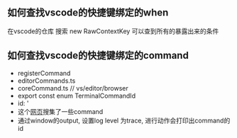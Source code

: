 ## 如何查找vscode的快捷键绑定的when
在vscode的仓库
搜索 new RawContextKey
可以查到所有的暴露出来的条件

## 如何查找vscode的快捷键绑定的command

- registerCommand
- editorCommands.ts
- coreCommand.ts    // vs/editor/browser
- export const enum TerminalCommandId
- id: '
- 这个[网页](https://gist.github.com/skfarhat/4e88ef386c93b9dceb98121d9457edbf)搜集了一些command
- 通过window的output, 设置log level 为trace, 进行动作会打印出command的id